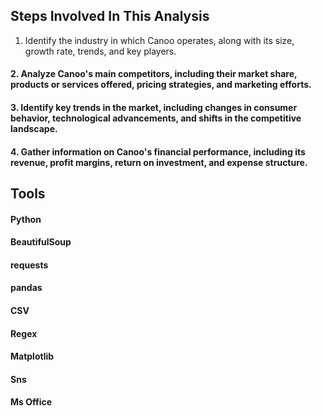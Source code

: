 ## Steps Involved In This Analysis

1. Identify the industry in which Canoo operates, along with its size, growth rate, trends, and key players.

#### 2. Analyze Canoo's main competitors, including their market share, products or services offered, pricing strategies, and marketing efforts.

#### 3. Identify key trends in the market, including changes in consumer behavior, technological advancements, and shifts in the competitive landscape.

#### 4. Gather information on Canoo's financial performance, including its revenue, profit margins, return on investment, and expense structure.

## Tools

#### Python
#### BeautifulSoup
#### requests
#### pandas
#### CSV
#### Regex
#### Matplotlib 
#### Sns
#### Ms Office 
